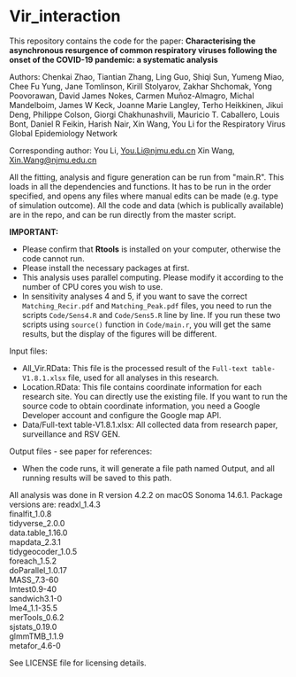 # Vir_interaction
 
This repository contains the code for the paper: **Characterising the asynchronous resurgence of common respiratory viruses following the onset of the COVID-19 pandemic: a systematic analysis**

Authors: Chenkai Zhao, Tiantian Zhang, Ling Guo, Shiqi Sun, Yumeng Miao, Chee Fu Yung, Jane Tomlinson, Kirill Stolyarov, Zakhar Shchomak, Yong Poovorawan, David James Nokes, Carmen Muñoz-Almagro, Michal Mandelboim, James W Keck, Joanne Marie Langley, Terho Heikkinen, Jikui Deng, Philippe Colson, Giorgi Chakhunashvili, Mauricio T. Caballero, Louis Bont, Daniel R Feikin, Harish Nair, Xin Wang, You Li for the Respiratory Virus Global Epidemiology Network

Corresponding author: 
You Li, You.Li@njmu.edu.cn 
Xin Wang, Xin.Wang@njmu.edu.cn

All the fitting, analysis and figure generation can be run from "main.R". This loads in all the dependencies and functions. It has to be run in the order specified, and opens any files where manual edits can be made (e.g. type of simulation outcome). All the code and data (which is publically available) are in the repo, and can be run directly from the master script. 

**IMPORTANT:**
- Please confirm that **Rtools** is installed on your computer, otherwise the code cannot run. 
- Please install the necessary packages at first.
- This analysis uses parallel computing. Please modify it according to the number of CPU cores you wish to use.
- In sensitivity analyses 4 and 5, if you want to save the correct `Matching_Recir.pdf` and `Matching_Peak.pdf` files, you need to run the scripts `Code/Sens4.R` and `Code/Sens5.R` line by line. If you run these two scripts using `source()` function in `Code/main.r`, you will get the same results, but the display of the figures will be different.



Input files: 
- All_Vir.RData: This file is the processed result of the `Full-text table-V1.8.1.xlsx` file, used for all analyses in this research.
- Location.RData: This file contains coordinate information for each research site. You can directly use the existing file. If you want to run the source code to obtain coordinate information, you need a Google Developer account and configure the Google map API.
- Data/Full-text table-V1.8.1.xlsx: All collected data from research paper, surveillance and RSV GEN.

Output files - see paper for references: 
- When the code runs, it will generate a file path named Output, and all running results will be saved to this path.


All analysis was done in R version 4.2.2 on macOS Sonoma 14.6.1. Package versions are: 
readxl_1.4.3  
finalfit_1.0.8  
tidyverse_2.0.0  
data.table_1.16.0  
mapdata_2.3.1  
tidygeocoder_1.0.5  
foreach_1.5.2  
doParallel_1.0.17  
MASS_7.3-60  
lmtest0.9-40  
sandwich3.1-0  
lme4_1.1-35.5  
merTools_0.6.2  
sjstats_0.19.0  
glmmTMB_1.1.9  
metafor_4.6-0  



See LICENSE file for licensing details.